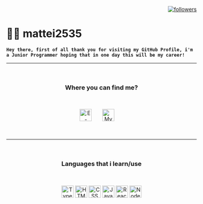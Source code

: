 <p align="right">
    <a href="https://github.com/mattei2535?tab=followers"><img alt="followers" title="Follow me on Github" src="https://custom-icon-badges.demolab.com/github/followers/mattei2535?color=ce2323&labelColor=8a1f1f&style=for-the-badge&logo=person-add&label=Follow&logoColor=white"/></a>
</p>

# 👨‍💻 mattei2535

**`Hey there, first of all thank you for visiting my GitHub Profile, i'm a Junior Programmer hoping that in one day this will be my career!`**

---

<br>

<h3 align="center">
  Where you can find me?
</h3>

<br>

<p align="center">
  <a href="mailto:matei2535@gmail.com"><img width="32px" alt="E-mail" title="E-mail me" src="https://i.imgur.com/z4LMBBG.png"/></a>
  &#8287;&#8287;&#8287;&#8287;&#8287;
  <a href="https://discord.com/users/402503629963001857/" alt="My Discord Profile"><img width="32px" title="My Discord Profile" src="https://i.imgur.com/Z974ANd.png"/></a>
  &#8287;&#8287;&#8287;&#8287;&#8287;
</p>

<br>

---
<br>

<h3 align="center">
  Languages that i learn/use
</h3>

<br>
<p align="center">
    
<img alt="TypeScript" width="32px" src="https://cdn.jsdelivr.net/gh/devicons/devicon/icons/typescript/typescript-plain.svg" />
<img alt="HTML" width="32px" src="https://cdn.jsdelivr.net/gh/devicons/devicon/icons/html5/html5-plain.svg" />
<img alt="CSS" width="32px" src="https://cdn.jsdelivr.net/gh/devicons/devicon/icons/css3/css3-plain.svg" />
<img alt="JavaScript" width="32px" src="https://cdn.jsdelivr.net/gh/devicons/devicon/icons/javascript/javascript-plain.svg" />
<img alt="React" width="32px" src="https://cdn.jsdelivr.net/gh/devicons/devicon/icons/react/react-original.svg" />
<img alt="NodeJS" width="32px" src="https://cdn.jsdelivr.net/gh/devicons/devicon/icons/nodejs/nodejs-original.svg" />
</p>
